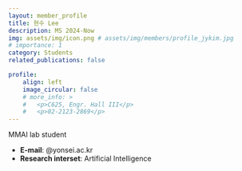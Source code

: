 ```yaml
---
layout: member_profile
title: 현수 Lee
description: MS 2024-Now
img: assets/img/icon.png # assets/img/members/profile_jykim.jpg
# importance: 1
category: Students
related_publications: false

profile:
    align: left
    image_circular: false
    # more_info: >
    #   <p>C625, Engr. Hall III</p>
    #   <p>02-2123-2869</p>
---
```


MMAI lab student

- **E-mail**: @yonsei.ac.kr
- **Research interset**: Artificial Intelligence
